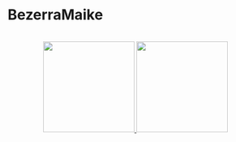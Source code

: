 # BezerraMaike

<br>

<div align="center">
  <a href="https://github.com/MaikeBezerra">
  <img height="180em" src="https://github-readme-stats.vercel.app/api?username=MaikeBezerra&show_icons=true&theme=dark&include_all_commits=true&count_private=true"/>
  <img height="180em" src="https://github-readme-stats.vercel.app/api/top-langs/?username=MaikeBezerra&layout=compact&langs_count=8&theme=dark&hide=jupyter%20notebook"/>
</div>
    
<br>
